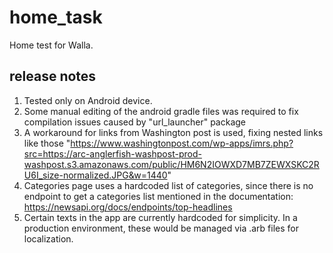 # home_task

Home test for Walla.

## release notes
1. Tested only on Android device.
2. Some manual editing of the android gradle files was required to fix compilation issues caused by "url_launcher" package
3. A workaround for links from Washington post is used, fixing nested links like those "https://www.washingtonpost.com/wp-apps/imrs.php?src=https://arc-anglerfish-washpost-prod-washpost.s3.amazonaws.com/public/HM6N2IOWXD7MB7ZEWXSKC2RU6I_size-normalized.JPG&w=1440"
4. Categories page uses a hardcoded list of categories, since there is no endpoint to get a categories list mentioned in the documentation: https://newsapi.org/docs/endpoints/top-headlines
5. Certain texts in the app are currently hardcoded for simplicity. In a production environment, these would be managed via .arb files for localization.
